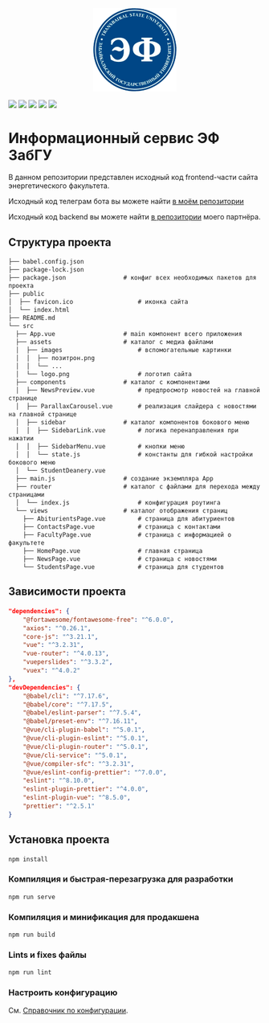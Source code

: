 <p align="center" width="100%">
    <img width="33%" src="./src/assets/logo.png"> 
</p>

![](https://img.shields.io/npm/v/npm)
![](https://img.shields.io/github/languages/code-size/LevasyukDY/EnergyFacultyWebsite) 
![](https://img.shields.io/github/commit-activity/w/LevasyukDY/EnergyFacultyWebsite)
![](https://img.shields.io/github/last-commit/LevasyukDY/EnergyFacultyWebsite)
![](https://img.shields.io/badge/partner-github.com%2FTseplyaevAF-red)


# Информационный сервис ЭФ ЗабГУ

В данном репозитории представлен исходный код frontend-части сайта энергетического факультета.

Исходный код телеграм бота вы можете найти [в моём репозитории](https://github.com/LevasyukDY/EnergyFacultyTelegramBot)

Исходный код backend вы можете найти [в репозитории](https://github.com/TseplyaevAF/energy_faculty) моего партнёра.


## Структура проекта

```
├── babel.config.json
├── package-lock.json
├── package.json                # конфиг всех необходимых пакетов для проекта
├── public
│  ├── favicon.ico                  # иконка сайта
│  └── index.html
├── README.md
└── src
  ├── App.vue                   # main компонент всего приложения
  ├── assets                    # каталог с медиа файлами
  │  ├── images                     # вспомогательные картинки
  │  │  ├── позитрон.png
  │  │  └── ...
  │  └── logo.png                   # логотип сайта
  ├── components                # каталог с компонентами
  │  ├── NewsPreview.vue            # предпросмотр новостей на главной странице
  │  ├── ParallaxCarousel.vue       # реализация слайдера с новостями на главной странице
  │  ├── sidebar                # каталог компонентов бокового меню
  │  │  ├── SidebarLink.vue         # логика перенаправления при нажатии
  │  │  ├── SidebarMenu.vue         # кнопки меню
  │  │  └── state.js                # константы для гибкой настройки бокового меню
  │  └── StudentDeanery.vue
  ├── main.js                   # создание экземпляра App
  ├── router                    # каталог с файлами для перехода между страницами
  │  └── index.js                   # конфигурация роутинга
  └── views                     # каталог отображения страниц
    ├── AbiturientsPage.vue         # страница для абитуриентов
    ├── ContactsPage.vue            # страница с контактами
    ├── FacultyPage.vue             # страница с информацией о факультете
    ├── HomePage.vue                # главная страница
    ├── NewsPage.vue                # страница с новостями
    └── StudentsPage.vue            # страница для студентов
```

## Зависимости проекта
```json
"dependencies": {
    "@fortawesome/fontawesome-free": "^6.0.0",
    "axios": "^0.26.1",
    "core-js": "^3.21.1",
    "vue": "^3.2.31",
    "vue-router": "^4.0.13",
    "vueperslides": "^3.3.2",
    "vuex": "^4.0.2"
},
"devDependencies": {
    "@babel/cli": "^7.17.6",
    "@babel/core": "^7.17.5",
    "@babel/eslint-parser": "^7.5.4",
    "@babel/preset-env": "^7.16.11",
    "@vue/cli-plugin-babel": "^5.0.1",
    "@vue/cli-plugin-eslint": "^5.0.1",
    "@vue/cli-plugin-router": "^5.0.1",
    "@vue/cli-service": "^5.0.1",
    "@vue/compiler-sfc": "^3.2.31",
    "@vue/eslint-config-prettier": "^7.0.0",
    "eslint": "^8.10.0",
    "eslint-plugin-prettier": "^4.0.0",
    "eslint-plugin-vue": "^8.5.0",
    "prettier": "^2.5.1"
}
```

## Установка проекта
```
npm install
```

### Компиляция и быстрая-перезагрузка для разработки
```
npm run serve
```

### Компиляция и минификация для продакшена
```
npm run build
```

### Lints и fixes файлы
```
npm run lint
```

### Настроить конфигурацию
См. [Справочник по конфигурации](https://cli.vuejs.org/config/).
